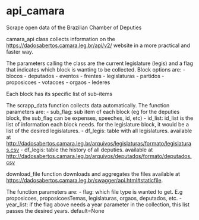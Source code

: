 # api_camara
Scrape open data of the Brazilian Chamber of Deputies


camara_api class collects information on the https://dadosabertos.camara.leg.br/api/v2/
website in a more practical and faster way.

The parameters calling the class are the current legislature (legis) and a 
flag that indicates which block is wanting to be collected. 
Block options are:
    - blocos
    - deputados
    - eventos
    - frentes
    - legislaturas
    - partidos
    - proposicoes
    - votacoes
    - orgaos
    - lederes

Each block has its specific list of sub-items    

The scrapp_data function collects data automatically. The function parameters are:
    - sub_flag: sub item of each block (eg for the deputies block, the sub_flag can be expenses, speeches, id, etc)
    - id_list: id_list is the list of information each block needs. for the legislature block, it would be a list of the desired legislatures.
    - df_legis: table with all legislatures. available at http://dadosabertos.camara.leg.br/arquivos/legislaturas/formato/legislaturas.csv
    - df_legis: table the history of all deputies. available at http://dadosabertos.camara.leg.br/arquivos/deputados/formato/deputados.csv   


download_file function downloads and aggregates the files available at https://dadosabertos.camara.leg.br/swagger/api.html#staticfile.

 The function parameters are:
     - flag: which file type is wanted to get. E.g proposicoes, proposicoesTemas, legislaturas, orgaos, deputados, etc.
     - year_list: if the flag above needs a year parameter in the collection, this list passes the desired years. default=None
